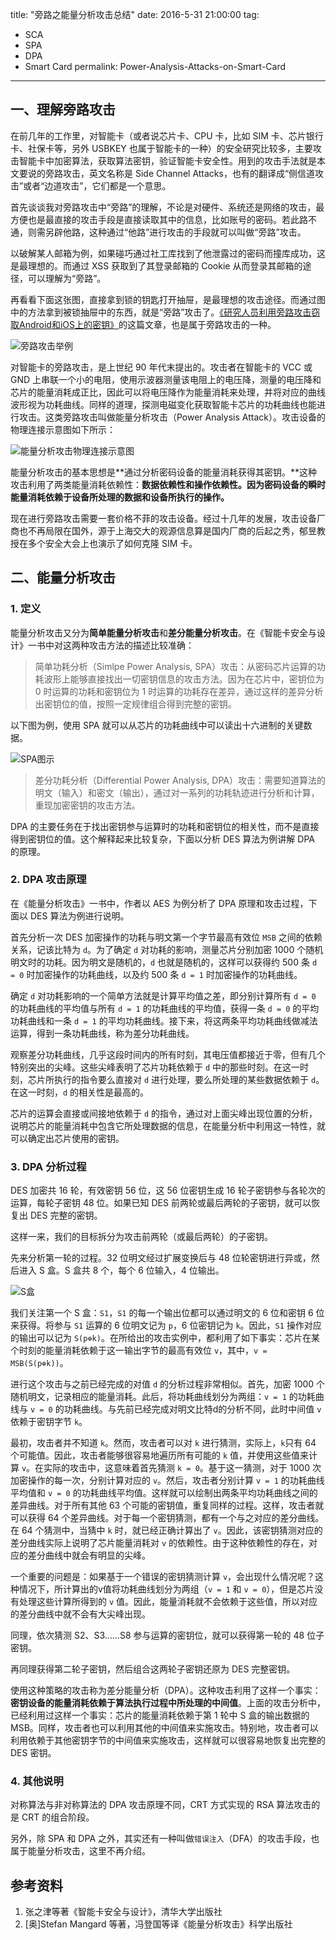 ﻿title: "旁路之能量分析攻击总结"
date: 2016-5-31 21:00:00
tag:
- SCA
- SPA
- DPA
- Smart Card
permalink: Power-Analysis-Attacks-on-Smart-Card
---

## 一、理解旁路攻击

在前几年的工作里，对智能卡（或者说芯片卡、CPU 卡，比如 SIM 卡、芯片银行卡、社保卡等，另外 USBKEY 也属于智能卡的一种）的安全研究比较多，主要攻击智能卡中加密算法，获取算法密钥，验证智能卡安全性。用到的攻击手法就是本文要说的旁路攻击，英文名称是 Side Channel Attacks，也有的翻译成“侧信道攻击”或者“边道攻击”，它们都是一个意思。

首先谈谈我对旁路攻击中“旁路”的理解，不论是对硬件、系统还是网络的攻击，最方便也是最直接的攻击手段是直接读取其中的信息，比如账号的密码。若此路不通，则需另辟他路，这种通过“他路”进行攻击的手段就可以叫做“旁路”攻击。

以破解某人邮箱为例，如果碰巧通过社工库找到了他泄露过的密码而撞库成功，这是最理想的。而通过 XSS 获取到了其登录邮箱的 Cookie 从而登录其邮箱的途径，可以理解为“旁路”。

再看看下面这张图，直接拿到锁的钥匙打开抽屉，是最理想的攻击途径。而通过图中的方法拿到被锁抽屉中的东西，就是“旁路”攻击了。[《研究人员利用旁路攻击窃取Android和iOS上的密钥》][1]的这篇文章，也是属于旁路攻击的一种。

![旁路攻击举例][2]

对智能卡的旁路攻击，是上世纪 90 年代末提出的。攻击者在智能卡的 VCC 或 GND 上串联一个小的电阻，使用示波器测量该电阻上的电压降，测量的电压降和芯片的能量消耗成正比，因此可以将电压降作为能量消耗来处理，并将对应的曲线波形视为功耗曲线。同样的道理，探测电磁变化获取智能卡芯片的功耗曲线也能进行攻击。这类旁路攻击叫做能量分析攻击（Power Analysis Attack）。攻击设备的物理连接示意图如下所示：

![能量分析攻击物理连接示意图][3]

能量分析攻击的基本思想是**通过分析密码设备的能量消耗获得其密钥。**这种攻击利用了两类能量消耗依赖性：**数据依赖性和操作依赖性。**因为**密码设备的瞬时能量消耗依赖于设备所处理的数据和设备所执行的操作。**

现在进行旁路攻击需要一套价格不菲的攻击设备。经过十几年的发展，攻击设备厂商也不再局限在国外，源于上海交大的观源信息算是国内厂商的后起之秀，郁昱教授在多个安全大会上也演示了如何克隆 SIM 卡。

## 二、能量分析攻击

### 1. 定义

能量分析攻击又分为**简单能量分析攻击**和**差分能量分析攻击**。在《智能卡安全与设计》一书中对这两种攻击方法的描述比较准确：

> 简单功耗分析（Simlpe Power Analysis, SPA）攻击：从密码芯片运算的功耗波形上能够直接找出一切密钥信息的攻击方法。因为在芯片中，密钥位为 0 时运算的功耗和密钥位为 1 时运算的功耗存在差异，通过这样的差异分析出密钥位的值，按照一定规律组合得到完整的密钥。

以下图为例，使用 SPA 就可以从芯片的功耗曲线中可以读出十六进制的关键数据。

![SPA图示][4]

> 差分功耗分析（Differential Power Analysis, DPA）攻击：需要知道算法的明文（输入）和密文（输出），通过对一系列的功耗轨迹进行分析和计算，重现加密密钥的攻击方法。

DPA 的主要任务在于找出密钥参与运算时的功耗和密钥位的相关性，而不是直接得到密钥位的值。这个解释起来比较复杂，下面以分析 DES 算法为例讲解 DPA 的原理。

### 2. DPA 攻击原理

在《能量分析攻击》一书中，作者以 AES 为例分析了 DPA 原理和攻击过程，下面以 DES 算法为例进行说明。

首先分析一次 DES 加密操作的功耗与明文第一个字节最高有效位 `MSB` 之间的依赖关系，记该比特为 `d`。为了确定 `d` 对功耗的影响，测量芯片分别加密 1000 个随机明文时的功耗。因为明文是随机的，`d` 也就是随机的，这样可以获得约 500 条 `d = 0` 时加密操作的功耗曲线，以及约 500 条 `d = 1` 时加密操作的功耗曲线。

确定 `d` 对功耗影响的一个简单方法就是计算平均值之差，即分别计算所有 `d = 0` 的功耗曲线的平均值与所有 `d = 1` 的功耗曲线的平均值，获得一条 `d = 0` 的平均功耗曲线和一条 `d = 1` 的平均功耗曲线。接下来，将这两条平均功耗曲线做减法运算，得到一条功耗曲线，称为差分功耗曲线。

观察差分功耗曲线，几乎这段时间内的所有时刻，其电压值都接近于零，但有几个特别突出的尖峰。这些尖峰表明了芯片功耗依赖于 `d` 中的那些时刻。在这一时刻，芯片所执行的指令要么直接对 `d` 进行处理，要么所处理的某些数据依赖于 `d`。在这一时刻，`d` 的相关性是最高的。

芯片的运算会直接或间接地依赖于 `d` 的指令，通过对上面尖峰出现位置的分析，说明芯片的能量消耗中包含它所处理数据的信息，在能量分析中利用这一特性，就可以确定出芯片使用的密钥。

### 3. DPA 分析过程

DES 加密共 16 轮，有效密钥 56 位，这 56 位密钥生成 16 轮子密钥参与各轮次的运算，每轮子密钥 48 位。如果已知 DES 前两轮或最后两轮的子密钥，就可以恢复出 DES 完整的密钥。

这样一来，我们的目标拆分为攻击前两轮（或最后两轮）的子密钥。

先来分析第一轮的过程。32 位明文经过扩展变换后与 48 位轮密钥进行异或，然后进入 S 盒。S 盒共 8 个，每个 6 位输入，4 位输出。

![S盒][5]

我们关注第一个 S 盒：`S1`，`S1` 的每一个输出位都可以通过明文的 6 位和密钥 6 位来获得。将参与 `S1` 运算的 6 位明文记为 `p`，6 位密钥记为 `k`。因此，`S1` 操作对应的输出可以记为 `S(p⊕k)`。在所给出的攻击实例中，都利用了如下事实：芯片在某个时刻的能量消耗依赖于这一输出字节的最高有效位 `v`，其中，`v = MSB(S(p⊕k))`。

进行这个攻击与之前已经完成的对值 `d` 的分析过程非常相似。首先，加密 1000 个随机明文，记录相应的能量消耗。此后，将功耗曲线划分为两组：`v = 1` 的功耗曲线与 `v = 0` 的功耗曲线。与先前已经完成对明文比特d的分析不同，此时中间值 `v` 依赖于密钥字节 `k`。

最初，攻击者并不知道 `k`。然而，攻击者可以对 `k` 进行猜测，实际上，`k`只有 64 个可能值。因此，攻击者能够很容易地遍历所有可能的 `k` 值，并使用这些值来计算 `v`。在实际的攻击中，这意味着首先猜测 `k = 0`。基于这一猜测，对于 1000 次加密操作的每一次，分别计算对应的 `v`。然后，攻击者分别计算 `v = 1` 的功耗曲线平均值和 `v = 0` 的功耗曲线平均值。这样就可以绘制出两条平均功耗曲线之间的差异曲线。对于所有其他 63 个可能的密钥值，重复同样的过程。这样，攻击者就可以获得 64 个差异曲线。对于每一个密钥猜测，都有一个与之对应的差分曲线。
在 64 个猜测中，当猜中 `k` 时，就已经正确计算出了 `v`。因此，该密钥猜测对应的差分曲线实际上说明了芯片能量消耗对 `v` 的依赖性。由于这种依赖性的存在，对应的差分曲线中就会有明显的尖峰。

一个重要的问题是：如果基于一个错误的密钥猜测计算 `v`，会出现什么情况呢？这种情况下，所计算出的v值将功耗曲线划分为两组（`v = 1` 和 `v = 0`），但是芯片没有处理这些计算所得到的 `v` 值。因此，能量消耗就不会依赖于这些值，所以对应的差分曲线中就不会有大尖峰出现。

同理，依次猜测 S2、S3……S8 参与运算的密钥位，就可以获得第一轮的 48 位子密钥。

再同理获得第二轮子密钥，然后组合这两轮子密钥还原为 DES 完整密钥。

使用这种策略的攻击称为差分能量分析（DPA）。这种攻击利用了这样一个事实：**密钥设备的能量消耗依赖于算法执行过程中所处理的中间值**。上面的攻击分析中，已经利用过这样一个事实：芯片的能量消耗依赖于第 1 轮中 S 盒的输出数据的 MSB。同样，攻击者也可以利用其他的中间值来实施攻击。特别地，攻击者可以利用依赖于其他密钥字节的中间值来实施攻击，这样就可以很容易地恢复出完整的 DES 密钥。

### 4. 其他说明

对称算法与非对称算法的 DPA 攻击原理不同，CRT 方式实现的 RSA 算法攻击的是 CRT 的组合阶段。

另外，除 SPA 和 DPA 之外，其实还有一种叫做`错误注入`（DFA）的攻击手段，也属于能量分析攻击，这里不再介绍。

## 参考资料

1. 张之津等著《智能卡安全与设计》，清华大学出版社
2. [奥]Stefan Mangard 等著，冯登国等译《能量分析攻击》科学出版社


  [1]: https://www.google.com/search?q=%E7%A0%94%E7%A9%B6%E4%BA%BA%E5%91%98%E5%88%A9%E7%94%A8%E6%97%81%E8%B7%AF%E6%94%BB%E5%87%BB%E7%AA%83%E5%8F%96Android%E5%92%8CiOS%E4%B8%8A%E7%9A%84%E5%AF%86%E9%92%A5 "研究人员利用旁路攻击窃取Android和iOS上的密钥"
  [2]: https://i.imgur.com/y4qfAp3.jpg "旁路举例"
  [3]: https://i.imgur.com/D6yvQgf.png "能量分析攻击物理连接图"
  [4]: https://i.imgur.com/yPJvv6u.png "SPA图示"
  [5]: https://i.imgur.com/cu4lme3.jpg "DES S盒"